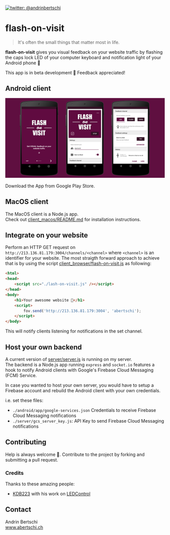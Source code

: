 [![twitter: @andrinbertschi]( https://img.shields.io/badge/twitter-andrinbertschi-yellow.svg?style=flat-square)](http://twitter.com/andrinbertschi)

# flash-on-visit

> It's often the small things that matter most in life.  

**flash-on-visit** gives you visual feedback on your website traffic by flashing the caps lock LED of your computer keyboard and notification light of your Android phone :yellow_heart:


This app is in beta development :feet: Feedback appreciated!

## Android client

<p align="center">
  <img src='.github/phone_showcase.png' />
</p>

Download the App from Google Play Store.

## MacOS client
The MacOS client is a Node.js app.  
Check out [client_macos/README.md](client_macos/README.md) for installation instructions.

## Integrate on your website
Perform an HTTP GET request on `http://213.136.81.179:3004/channels/<channel>` where `<channel>` is an identifier for your website. The most straigth forward approach to achieve that is by using the script [client_browser/flash-on-visit.js](client_browser/flash-on-visit.js) as following:

```html
<html>
<head>
    <script src="./lash-on-visit.js" /></script>
</head>
<body>
    <h1>Your awesome website 🚀</h1>
    <script>
        fov.send('http://213.136.81.179:3004', 'abertschi');
    </script>
</body>
```

This will notify clients listening for notifications in the set channel.

## Host your own backend
A current version of [server/server.js](server/server.js) is running on my server.  
The backend is a Node.js app running `express` and `socket.io` features a hook to notify Android clients
with Google's Firebase Cloud Messaging (FCM) Service. 

In case you wanted to host your own server, you would have to setup a Firebase account and rebuild the Android client with your own credentials.

i.e. set these files:
- `./android/app/google-services.json` Credentials to receive Firebase Cloud Messaging notifications
- `./server/gcs_server_key.js`: API Key to send Firebase Cloud Messaging notifications

## Contributing

Help is always welcome :yellow_heart:. Contribute to the project by forking and submitting a pull request.

### Credits
Thanks to these amazing people:  
* [KDB223](https://github.com/KDB223) with his work on [LEDControl](https://github.com/KDB223/LEDControl)


## Contact
Andrin Bertschi  
www.abertschi.ch  
